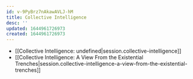```yaml
---
id: v-9PyBrz7nAkawAVLJ-hM
title: Collective Intelligence
desc: ''
updated: 1644961726973
created: 1644961726973
---
```


- [[Collective Intelligence: undefined|session.collective-intelligence]]
- [[Collective Intelligence:  A View From the Existential Trenches|session.collective-intelligence-a-view-from-the-existential-trenches]]
